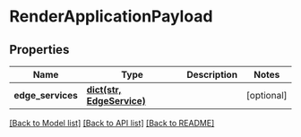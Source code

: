 # RenderApplicationPayload

## Properties
Name | Type | Description | Notes
------------ | ------------- | ------------- | -------------
**edge_services** | [**dict(str, EdgeService)**](EdgeService.md) |  | [optional] 

[[Back to Model list]](../README.md#documentation-for-models) [[Back to API list]](../README.md#documentation-for-api-endpoints) [[Back to README]](../README.md)

